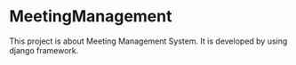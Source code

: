 # MeetingManagement
This project is about Meeting Management System. It is developed by using django framework.
